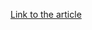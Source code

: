 [Link to the article](https://blog.gigamon.com/2019/07/23/abadbabe-8badf00d-discovering-badhatch-and-a-detailed-look-at-fin8s-tooling/)

